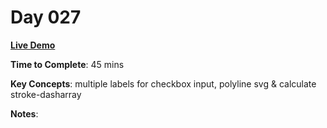 # Day 027

**<a href="https://css100.aniqa.dev#day-027">Live Demo</a>**

**Time to Complete**: 45 mins

**Key Concepts**: multiple labels for checkbox input, polyline svg & calculate stroke-dasharray

**Notes**:
